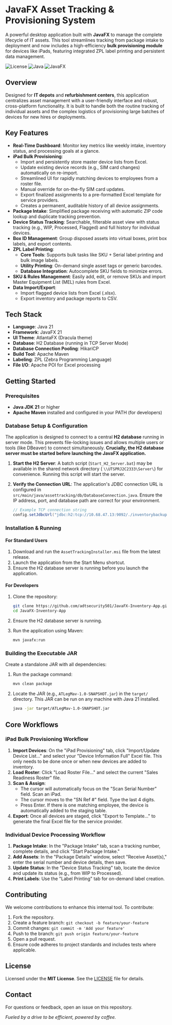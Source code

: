 # JavaFX Asset Tracking & Provisioning System

A powerful desktop application built with **JavaFX** to manage the complete lifecycle of IT assets. This tool
streamlines tracking from package intake to deployment and now includes a high-efficiency **bulk provisioning module**
for devices like iPads, featuring integrated ZPL label printing and persistent data management.

![License](https://img.shields.io/badge/License-MIT-yellow.svg)
![Java](https://img.shields.io/badge/Java-21-blue)
![JavaFX](https://img.shields.io/badge/JavaFX-21-orange)

## Overview

Designed for **IT depots** and **refurbishment centers**, this application centralizes asset management with a
user-friendly interface and robust, cross-platform functionality. It is built to handle both the routine tracking of
individual assets and the complex logistics of provisioning large batches of devices for new hires or deployments.

## Key Features

- **Real-Time Dashboard**: Monitor key metrics like weekly intake, inventory status, and processing goals at a glance.
- **iPad Bulk Provisioning**:
    - Import and persistently store master device lists from Excel.
    - Update existing device records (e.g., SIM card changes) automatically on re-import.
    - Streamlined UI for rapidly matching devices to employees from a roster file.
    - Manual override for on-the-fly SIM card updates.
    - Export finalized assignments to a pre-formatted Excel template for service providers.
    - Creates a permanent, auditable history of all device assignments.
- **Package Intake**: Simplified package receiving with automatic ZIP code lookup and duplicate tracking prevention.
- **Device Status Tracking**: Searchable, filterable asset view with status tracking (e.g., WIP, Processed, Flagged) and
  full history for individual devices.
- **Box ID Management**: Group disposed assets into virtual boxes, print box labels, and export contents.
- **ZPL Label Printing**:
    - **Core Tools**: Supports bulk tasks like SKU + Serial label printing and bulk image labels.
    - **Utility Printing**: On-demand single asset tags or generic barcodes.
    - **Database Integration**: Autocomplete SKU fields to minimize errors.
- **SKU & Rules Management**: Easily add, edit, or remove SKUs and import Master Equipment List (MEL) rules from Excel.
- **Data Import/Export**:
    - Import flagged device lists from Excel (.xlsx).
    - Export inventory and package reports to CSV.

## Tech Stack

- **Language**: Java 21
- **Framework**: JavaFX 21
- **UI Theme**: AtlantaFX (Dracula theme)
- **Database**: H2 Database (running in TCP Server Mode)
- **Database Connection Pooling**: HikariCP
- **Build Tool**: Apache Maven
- **Labeling**: ZPL (Zebra Programming Language)
- **File I/O**: Apache POI for Excel processing

## Getting Started

### Prerequisites

- **Java JDK 21** or higher
- **Apache Maven** installed and configured in your PATH (for developers)

### Database Setup & Configuration

The application is designed to connect to a central **H2 database** running in server mode. This prevents file-locking
issues and allows multiple users or tools (like DBeaver) to connect simultaneously. **Crucially, the H2 database server
must be started before launching the JavaFX application.**

1. **Start the H2 Server**: A batch script (`Start_H2_Server.bat`) may be available in the shared network directory (
   `\\UTSPRJ2C2333\Server\`) for convenience. Running this script will start the server.
2. **Verify the Connection URL**: The application's JDBC connection URL is configured in
   `src/main/java/assettracking/db/DatabaseConnection.java`. Ensure the IP address, port, and database path are correct
   for your environment.

    ```java
    // Example TCP connection string
    config.setJdbcUrl("jdbc:h2:tcp://10.68.47.13:9092/./inventorybackup");
    ```

### Installation & Running

#### For Standard Users

1. Download and run the `AssetTrackingInstaller.msi` file from the latest release.
2. Launch the application from the Start Menu shortcut.
3. Ensure the H2 database server is running before you launch the application.

#### For Developers

1. Clone the repository:

    ```bash
    git clone https://github.com/adtsecurity501/JavaFX-Inventory-App.git
    cd JavaFX-Inventory-App
    ```

2. Ensure the H2 database server is running.
3. Run the application using Maven:

    ```bash
    mvn javafx:run
    ```

### Building the Executable JAR

Create a standalone JAR with all dependencies:

1. Run the package command:

    ```bash
    mvn clean package
    ```

2. Locate the JAR (e.g., `ATLegMav-1.0-SNAPSHOT.jar`) in the `target/` directory. This JAR can be run on any machine
   with Java 21 installed.

    ```bash
    java -jar target/ATLegMav-1.0-SNAPSHOT.jar
    ```

## Core Workflows

### iPad Bulk Provisioning Workflow

1. **Import Devices**: On the "iPad Provisioning" tab, click "Import/Update Device List..." and select your "Device
   Information Full" Excel file. This only needs to be done once or when new devices are added to inventory.
2. **Load Roster**: Click "Load Roster File..." and select the current "Sales Readiness Roster" file.
3. **Scan & Assign**:
    - The cursor will automatically focus on the "Scan Serial Number" field. Scan an iPad.
    - The cursor moves to the "SN Ref #" field. Type the last 4 digits.
    - Press Enter. If there is one matching employee, the device is automatically added to the staging table.
4. **Export**: Once all devices are staged, click "Export to Template..." to generate the final Excel file for the
   service provider.

### Individual Device Processing Workflow

1. **Package Intake**: In the "Package Intake" tab, scan a tracking number, complete details, and click "Start Package
   Intake."
2. **Add Assets**: In the "Package Details" window, select "Receive Asset(s)," enter the serial number and device
   details, then save.
3. **Update Status**: In the "Device Status Tracking" tab, locate the device and update its status (e.g., from WIP to
   Processed).
4. **Print Labels**: Use the "Label Printing" tab for on-demand label creation.

## Contributing

We welcome contributions to enhance this internal tool. To contribute:

1. Fork the repository.
2. Create a feature branch: `git checkout -b feature/your-feature`
3. Commit changes: `git commit -m 'Add your feature'`
4. Push to the branch: `git push origin feature/your-feature`
5. Open a pull request.
6. Ensure code adheres to project standards and includes tests where applicable.

## License

Licensed under the **MIT License**. See the [LICENSE](LICENSE) file for details.

## Contact

For questions or feedback, open an issue on this repository.

*Fueled by a drive to be efficient, powered by coffee.*